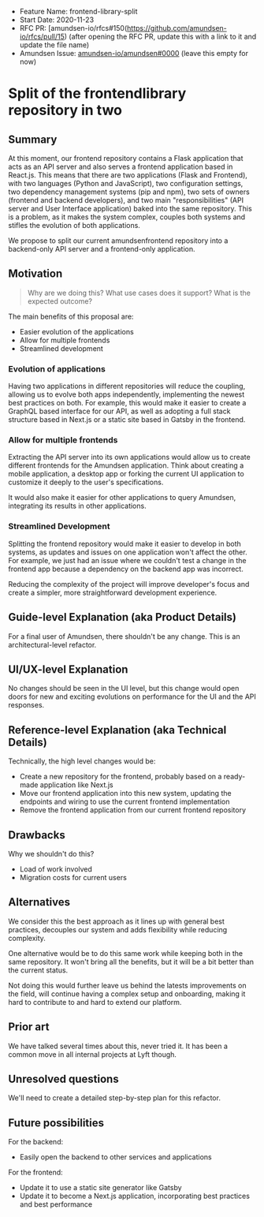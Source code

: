 - Feature Name: frontend-library-split
- Start Date: 2020-11-23
- RFC PR: [amundsen-io/rfcs#150(https://github.com/amundsen-io/rfcs/pull/15) (after opening the RFC PR, update this with a link to it and update the file name)
- Amundsen Issue: [amundsen-io/amundsen#0000](https://github.com/amundsen-io/amundsen/issues/0000) (leave this empty for now)

# Split of the frontendlibrary repository in two

## Summary

At this moment, our frontend repository contains a Flask application that acts as an API server and also serves a frontend application based in React.js. This means that there are two applications (Flask and Frontend), with two languages (Python and JavaScript), two configuration settings, two dependency management systems (pip and npm), two sets of owners (frontend and backend developers), and two main "responsibilities" (API server and User Interface application) baked into the same repository. This is a problem, as it makes the system complex, couples both systems and stifles the evolution of both applications.

We propose to split our current amundsenfrontend repository into a backend-only API server and a frontend-only application.

## Motivation

> Why are we doing this? What use cases does it support? What is the expected outcome?

The main benefits of this proposal are:

- Easier evolution of the applications
- Allow for multiple frontends
- Streamlined development

### Evolution of applications

Having two applications in different repositories will reduce the coupling, allowing us to evolve both apps independently, implementing the newest best practices on both. For example, this would make it easier to create a GraphQL based interface for our API, as well as adopting a full stack structure based in Next.js or a static site based in Gatsby in the frontend.

### Allow for multiple frontends

Extracting the API server into its own applications would allow us to create different frontends for the Amundsen application. Think about creating a mobile application, a desktop app or forking the current UI application to customize it deeply to the user's specifications.

It would also make it easier for other applications to query Amundsen, integrating its results in other applications.

### Streamlined Development

Splitting the frontend repository would make it easier to develop in both systems, as updates and issues on one application won't affect the other. For example, we just had an issue where we couldn't test a change in the frontend app because a dependency on the backend app was incorrect.

Reducing the complexity of the project will improve developer's focus and create a simpler, more straightforward development experience.

## Guide-level Explanation (aka Product Details)

For a final user of Amundsen, there shouldn't be any change. This is an architectural-level refactor.

## UI/UX-level Explanation

No changes should be seen in the UI level, but this change would open doors for new and exciting evolutions on performance for the UI and the API responses.

## Reference-level Explanation (aka Technical Details)

Technically, the high level changes would be:

- Create a new repository for the frontend, probably based on a ready-made application like Next.js
- Move our frontend application into this new system, updating the endpoints and wiring to use the current frontend implementation
- Remove the frontend application from our current frontend repository

## Drawbacks

Why we shouldn't do this?

- Load of work involved
- Migration costs for current users

## Alternatives

We consider this the best approach as it lines up with general best practices, decouples our system and adds flexibility while reducing complexity.

One alternative would be to do this same work while keeping both in the same repository. It won't bring all the benefits, but it will be a bit better than the current status.

Not doing this would further leave us behind the latests improvements on the field, will continue having a complex setup and onboarding, making it hard to contribute to and hard to extend our platform.

## Prior art

We have talked several times about this, never tried it. It has been a common move in all internal projects at Lyft though.

## Unresolved questions

We'll need to create a detailed step-by-step plan for this refactor.

## Future possibilities

For the backend:

- Easily open the backend to other services and applications

For the frontend:

- Update it to use a static site generator like Gatsby
- Update it to become a Next.js application, incorporating best practices and best performance
